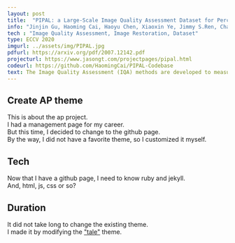 ```yaml
---
layout: post
title:  "PIPAL: a Large-Scale Image Quality Assessment Dataset for Perceptual Image Restoration"
info: "Jinjin Gu, Haoming Cai, Haoyu Chen, Xiaoxin Ye, Jimmy S.Ren, Chao Dong "
tech : "Image Quality Assessment, Image Restoration, Dataset"
type: ECCV 2020
imgurl: ../assets/img/PIPAL.jpg
pdfurl: https://arxiv.org/pdf/2007.12142.pdf
projecturl: https://www.jasongt.com/projectpages/pipal.html
codeurl: https://github.com/HaomingCai/PIPAL-Codebase
text: The Image Quality Assessment (IQA) methods are developed to measure the perceptual quality of images. One of the most important applications of IQA is to measure the performance of image restoration algorithms. However, while new algorithms have been continuously improving image restoration performance, we notice an increasing inconsistency between quantitative results and perceptual quality. Especially, the invention of Generative Adversarial Networks (GAN) and GAN-based image restoration algorithms poses a great challenge for IQA, as they bring completely new characteristics to the output images. In this paper, we contribute a new large-scale IQA dataset and build benchmarks for IQA methods.
---
```


## Create AP theme
This is about the ap project.  
I had a management page for my career.  
But this time, I decided to change to the github page.  
By the way, I did not have a favorite theme, so I customized it myself.  


## Tech
Now that I have a github page, I need to know ruby and jekyll.  
And, html, js, css or so?  


## Duration
It did not take long to change the existing theme.  
I made it by modifying the ["tale"](https://github.com/chesterhow/tale) theme.  
